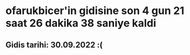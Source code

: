 # ofarukbicer'in gidisine son 4 gun 21 saat 26 dakika 38 saniye kaldi

## Gidis tarihi: 30.09.2022 :(